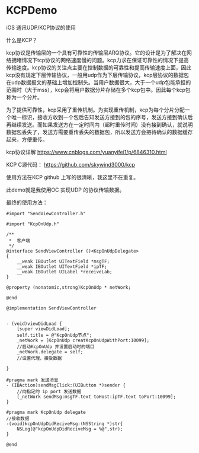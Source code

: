 # KCPDemo
iOS 通讯UDP/KCP协议的使用

什么是KCP？

kcp协议是传输层的一个具有可靠性的传输层ARQ协议。它的设计是为了解决在网络拥堵情况下tcp协议的网络速度慢的问题。kcp力求在保证可靠性的情况下提高传输速度。kcp协议的关注点主要在控制数据的可靠性和提高传输速度上面，因此kcp没有规定下层传输协议，一般用udp作为下层传输协议，kcp层协议的数据包在udp数据报文的基础上增加控制头。当用户数据很大，大于一个udp包能承担的范围时（大于mss），kcp会将用户数据分片存储在多个kcp包中。因此每个kcp包称为一个分片。

为了提供可靠性，kcp采用了重传机制。为实现重传机制，kcp为每个分片分配一个唯一标识，接收方收到一个包后告知发送方接到的包的序号，发送方接到确认后再继续发送。而如果发送方在一定时间内（超时重传时间）没有接到确认，就说明数据包丢失了，发送方需要重传丢失的数据包，所以发送方会把待确认的数据缓存起来，方便重传。

kcp协议详解
https://www.cnblogs.com/yuanyifei1/p/6846310.html

KCP C源代码：
https://github.com/skywind3000/kcp

使用方法在KCP github 上写的很清晰，我这里不在重复。

此demo就是我使用OC 实现UDP 的协议传输数据。

最终的使用方法：
```
#import "SendViewController.h"

#import "KcpOnUdp.h"

/**
 *  客户端
 */
@interface SendViewController ()<KcpOnUdpDelegate>
{
    __weak IBOutlet UITextField *msgTF;
    __weak IBOutlet UITextField *ipTF;
    __weak IBOutlet UILabel *receiveLab;
}

@property (nonatomic,strong)KcpOnUdp * netWork;

@end

@implementation SendViewController


- (void)viewDidLoad {
    [super viewDidLoad];
    self.title = @"KcpOnUdp节点";
    _netWork = [KcpOnUdp creatKcpOnUdpWithPort:10099];
    //启动KcpOnUdp 并设置启动时的端口
    _netWork.delegate = self;
    //设置代理，接受数据

}

#pragma mark 发送消息
- (IBAction)sendMsgClick:(UIButton *)sender {
    //向指定的 ip port 发送数据
    [_netWork sendMsg:msgTF.text toHost:ipTF.text toPort:10099];
}

#pragma mark KcpOnUdp delegate
//接收数据
-(void)kcpOnUdpDidReciveMsg:(NSString *)str{
    NSLog(@"kcpOnUdpDidReciveMsg = %@",str);
}

@end

```


